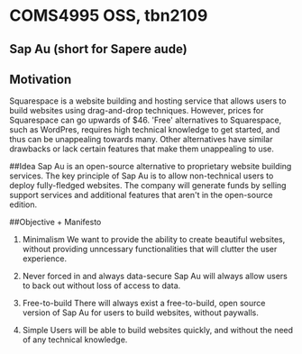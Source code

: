# COMS4995 OSS, tbn2109

## Sap Au (short for Sapere aude)

## Motivation
Squarespace is a website building and hosting service that allows users to build websites using drag-and-drop techniques. However, prices for Squarespace can go upwards of $46. 'Free' alternatives to Squarespace, such as WordPres, requires high technical knowledge to get started, and thus can be unappealing towards many. Other alternatives have similar drawbacks or lack certain features that make them unappealing to use.

##Idea
Sap Au is an open-source alternative to proprietary website building services. The key principle of Sap Au is to allow non-technical users to deploy fully-fledged websites. The company will generate funds by selling support services and additional features that aren't in the open-source edition.

##Objective + Manifesto
1. Minimalism
We want to provide the ability to create beautiful websites, without providing unncessary functionalities that will clutter the user experience.

2. Never forced in and always data-secure
Sap Au will always allow users to back out  without loss of access to data.

3. Free-to-build
There will always exist a free-to-build, open source version of Sap Au for users to build websites, without paywalls. 

4. Simple
Users will be able to build websites quickly, and without the need of any technical knowledge. 
